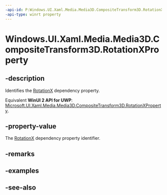 ```yaml
---
-api-id: P:Windows.UI.Xaml.Media.Media3D.CompositeTransform3D.RotationXProperty
-api-type: winrt property
---
```


<!-- Property syntax
public Windows.UI.Xaml.DependencyProperty RotationXProperty { get; }
-->

# Windows.UI.Xaml.Media.Media3D.CompositeTransform3D.RotationXProperty

## -description
Identifies the [RotationX](compositetransform3d_rotationx.md) dependency property.

Equivalent **WinUI 2 API for UWP**: [Microsoft.UI.Xaml.Media.Media3D.CompositeTransform3D.RotationXProperty](/windows/winui/api/microsoft.ui.xaml.media.media3d.compositetransform3d.rotationxproperty).

## -property-value
The [RotationX](compositetransform3d_rotationx.md) dependency property identifier.

## -remarks

## -examples

## -see-also
